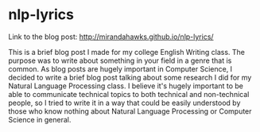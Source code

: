 # nlp-lyrics
Link to the blog post: http://mirandahawks.github.io/nlp-lyrics/

This is a brief blog post I made for my college English Writing class. The purpose was to write about something in your field in a genre that is common. As blog posts are hugely important in Computer Science, I decided to write a brief blog post talking about some research I did for my Natural Language Processing class. I believe it's hugely important to be able to communicate technical topics to both technical and non-technical people, so I tried to write it in a way that could be easily understood by those who know nothing about Natural Language Processing or Computer Science in general.
